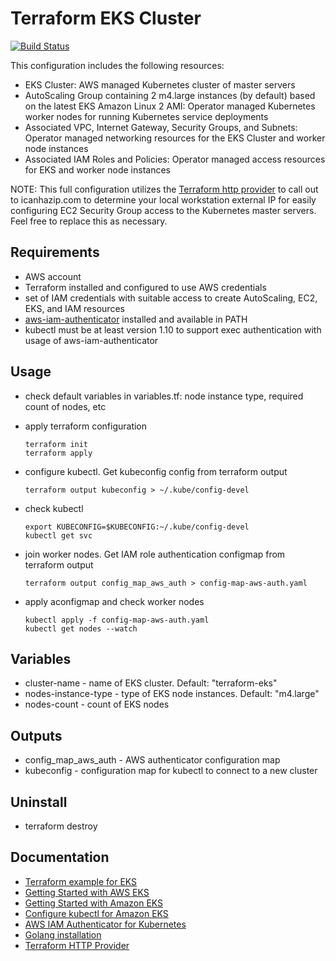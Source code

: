 # Terraform EKS Cluster
[![Build Status](https://api.travis-ci.org/skarj/terraform-eks.svg?branch=master)](https://travis-ci.org/skarj/terraform-eks)

This configuration includes the following resources:

  * EKS Cluster: AWS managed Kubernetes cluster of master servers
  * AutoScaling Group containing 2 m4.large instances (by default) based on the latest EKS Amazon Linux 2 AMI: Operator managed Kubernetes
    worker nodes for running Kubernetes service deployments
  * Associated VPC, Internet Gateway, Security Groups, and Subnets: Operator managed networking resources for the EKS Cluster and worker
    node instances
  * Associated IAM Roles and Policies: Operator managed access resources for EKS and worker node instances

NOTE: This full configuration utilizes the [Terraform http provider](https://www.terraform.io/docs/providers/http/index.html) to call out to icanhazip.com to determine your local workstation external IP for easily configuring EC2 Security Group access to the Kubernetes master servers. Feel free to replace this as necessary.


## Requirements
  * AWS account
  * Terraform installed and configured to use AWS credentials
  * set of IAM credentials with suitable access to create AutoScaling, EC2, EKS, and IAM resources
  * [aws-iam-authenticator](https://github.com/kubernetes-sigs/aws-iam-authenticator) installed and available in PATH
  * kubectl must be at least version 1.10 to support exec authentication with usage of aws-iam-authenticator


## Usage
  * check default variables in variables.tf: node instance type, required count of nodes, etc
  * apply terraform configuration

        terraform init
        terraform apply

  * configure kubectl. Get kubeconfig config from terraform output

        terraform output kubeconfig > ~/.kube/config-devel

  * check kubectl

        export KUBECONFIG=$KUBECONFIG:~/.kube/config-devel
        kubectl get svc

  * join worker nodes. Get IAM role authentication configmap from terraform output

        terraform output config_map_aws_auth > config-map-aws-auth.yaml

  * apply aconfigmap and check worker nodes

        kubectl apply -f config-map-aws-auth.yaml
        kubectl get nodes --watch


## Variables

  * cluster-name - name of EKS cluster. Default: "terraform-eks"
  * nodes-instance-type - type of EKS node instances. Default: "m4.large"
  * nodes-count - count of EKS nodes


## Outputs

  * config_map_aws_auth - AWS authenticator configuration map
  * kubeconfig -  configuration map for kubectl to connect to a new cluster


## Uninstall

  * terraform destroy


## Documentation
  * [Terraform example for EKS](https://github.com/terraform-providers/terraform-provider-aws/tree/master/examples/eks-getting-started)
  * [Getting Started with AWS EKS](https://www.terraform.io/docs/providers/aws/guides/eks-getting-started.html)
  * [Getting Started with Amazon EKS](https://www.terraform.io/docs/providers/http/index.html)
  * [Configure kubectl for Amazon EKS](https://docs.aws.amazon.com/eks/latest/userguide/configure-kubectl.html)
  * [AWS IAM Authenticator for Kubernetes](https://github.com/kubernetes-sigs/aws-iam-authenticator)
  * [Golang installation](https://github.com/golang/go/wiki/Ubuntu)
  * [Terraform HTTP Provider](https://www.terraform.io/docs/providers/http/index.html)
